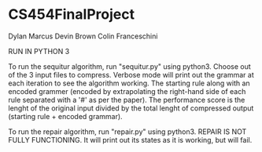 # CS454FinalProject

Dylan Marcus
Devin Brown
Colin Franceschini

RUN IN PYTHON 3

To run the sequitur algorithm, run "sequitur.py" using python3.
Choose out of the 3 input files to compress.
Verbose mode will print out the grammar at each iteration to see the algorithm working.
The starting rule along with an encoded grammer (encoded by extrapolating the right-hand side of each rule separated with a '#' as per the paper).
The performance score is the lenght of the original input divided by the total lenght of compressed output (starting rule + encoded grammar).


To run the repair algorithm, run "repair.py" using python3.
REPAIR IS NOT FULLY FUNCTIONING.
It will print out its states as it is working, but will fail.